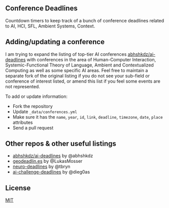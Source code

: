 ## Conference Deadlines

Countdown timers to keep track of a bunch of conference deadlines related to AI, HCI, SFL, Ambient Systems, Context.

## Adding/updating a conference

I am trying to expand the listing of top-tier AI conferences [abhshkdz/ai-deadlines][6] with conferences in the area of Human-Computer Interaction, Systemic-Functional Theory of Language, Ambient and Contextualized Computing as well as some specific AI areas. Feel free to maintain a separate fork of the original listing if you do not see your sub-field or conference of interest listed, or amend this list if you feel some events are not represented. 

To add or update information:
- Fork the repository
- Update `_data/conferences.yml`
- Make sure it has the `name`, `year`, `id`, `link`, `deadline`, `timezone`, `date`, `place` attributes
- Send a pull request

## Other repos & other useful listings

- [abhshkdz/ai-deadlines][6] by @abhshkdz 
- [geodeadlin.es][3] by @LukasMosser
- [neuro-deadlines][4] by @tbryn
- [ai-challenge-deadlines][5] by @dieg0as

## License

[MIT][1]

[1]: https://abhshkdz.mit-license.org/
[6]: https://github.com/abhshkdz/ai-deadlines
[2]: http://aideadlin.es/
[3]: http://geodeadlin.es/
[4]: https://github.com/tbryn/neuro-deadlines
[5]: https://github.com/dieg0as/ai-challenge-deadlines
